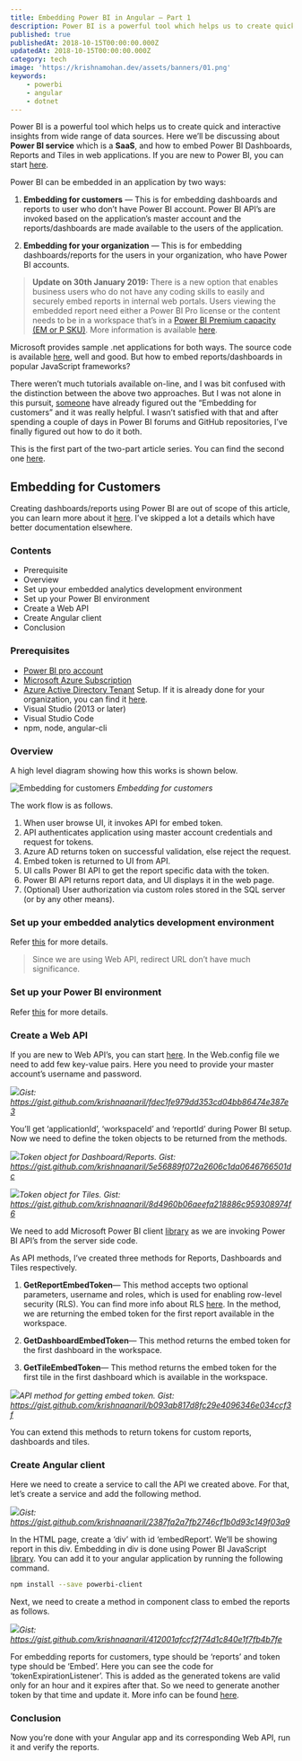 ```yaml
---
title: Embedding Power BI in Angular — Part 1
description: Power BI is a powerful tool which helps us to create quick and interactive insights from wide range of data sources. Here we’ll be discussing about Power BI service which is a SaaS, and how to embed Power BI Dashboards, Reports and Tiles in web applications.
published: true
publishedAt: 2018-10-15T00:00:00.000Z
updatedAt: 2018-10-15T00:00:00.000Z
category: tech
image: 'https://krishnamohan.dev/assets/banners/01.png'
keywords: 
    - powerbi
    - angular
    - dotnet
---
```


Power BI is a powerful tool which helps us to create quick and interactive insights from wide range of data sources. Here we’ll be discussing about **Power BI service** which is a **SaaS**, and how to embed Power BI Dashboards, Reports and Tiles in web applications. If you are new to Power BI, you can start [here](https://docs.microsoft.com/en-us/power-bi/power-bi-overview).

Power BI can be embedded in an application by two ways:

 1. **Embedding for customers** — This is for embedding dashboards and reports to user who don’t have Power BI account. Power BI API’s are invoked based on the application’s master account and the reports/dashboards are made available to the users of the application.

 2. **Embedding for your organization** — This is for embedding dashboards/reports for the users in your organization, who have Power BI accounts.
>  **Update on 30th January 2019:** There is a new option that enables business users who do not have any coding skills to easily and securely embed reports in internal web portals. Users viewing the embedded report need either a Power BI Pro license or the content needs to be in a workspace that’s in a [Power BI Premium capacity (EM or P SKU)](https://docs.microsoft.com/en-us/power-bi/service-admin-premium-purchase). More information is available [here](https://powerbi.microsoft.com/en-us/blog/easily-embed-secure-power-bi-reports-in-your-internal-portals-or-websites).

Microsoft provides sample .net applications for both ways. The source code is available [here](https://github.com/Microsoft/PowerBI-Developer-Samples), well and good. But how to embed reports/dashboards in popular JavaScript frameworks?

There weren’t much tutorials available on-line, and I was bit confused with the distinction between the above two approaches. But I was not alone in this pursuit, [someone](https://medium.com/@ramandeep.singh.1983/power-bi-overview-and-angular-embedding-how-to-f73390f4a399) have already figured out the “Embedding for customers” and it was really helpful. I wasn’t satisfied with that and after spending a couple of days in Power BI forums and GitHub repositories, I’ve finally figured out how to do it both.

This is the first part of the two-part article series. You can find the second one [here](https://krishnamohan.dev/blog/embedding-powerbi-in-angular-part-2).

## Embedding for Customers

Creating dashboards/reports using Power BI are out of scope of this article, you can learn more about it [here](https://docs.microsoft.com/en-us/power-bi/service-get-started). I’ve skipped a lot a details which have better documentation elsewhere.

### Contents

* Prerequisite
* Overview
* Set up your embedded analytics development environment
* Set up your Power BI environment
* Create a Web API
* Create Angular client
* Conclusion

### Prerequisites

* [Power BI pro account](https://powerbi.microsoft.com/en-us/pricing/)
* [Microsoft Azure Subscription](https://azure.microsoft.com/en-us/free/)
* [Azure Active Directory Tenant](https://docs.microsoft.com/en-us/power-bi/developer/create-an-azure-active-directory-tenant) Setup. If it is already done for your organization, you can find it [here](https://www.whatismytenantid.com/).
* Visual Studio (2013 or later)
* Visual Studio Code
* npm, node, angular-cli

### Overview

A high level diagram showing how this works is shown below.

![Embedding for customers](assets/images/01_01.png)
*Embedding for customers*

The work flow is as follows.

 1. When user browse UI, it invokes API for embed token.
 2. API authenticates application using master account credentials and request for tokens.
 3. Azure AD returns token on successful validation, else reject the request.
 4. Embed token is returned to UI from API.
 5. UI calls Power BI API to get the report specific data with the token.
 6. Power BI API returns report data, and UI displays it in the web page.
 7. (Optional) User authorization via custom roles stored in the SQL server (or by any other means).

### Set up your embedded analytics development environment

Refer [this](https://docs.microsoft.com/en-us/power-bi/developer/embed-sample-for-customers#set-up-your-embedded-analytics-development-environment) for more details.
>  Since we are using Web API, redirect URL don’t have much significance.

### Set up your Power BI environment

Refer [this](https://docs.microsoft.com/en-us/power-bi/developer/embed-sample-for-customers#set-up-your-power-bi-environment) for more details.

### Create a Web API

If you are new to Web API’s, you can start [here](https://docs.microsoft.com/en-us/aspnet/web-api/overview/getting-started-with-aspnet-web-api/tutorial-your-first-web-api). In the Web.config file we need to add few key-value pairs. Here you need to provide your master account’s username and password.

![](assets/images/01_02.png)*Gist: https://gist.github.com/krishnaanaril/fdec1fe979dd353cd04bb86474e387e3*

You’ll get ‘applicationId’, ‘workspaceId’ and ‘reportId’ during Power BI setup. Now we need to define the token objects to be returned from the methods.

![](assets/images/01_03.png)*Token object for Dashboard/Reports. Gist: https://gist.github.com/krishnaanaril/5e56889f072a2606c1da0646766501dc*

![](assets/images/01_04.png)*Token object for Tiles. Gist: https://gist.github.com/krishnaanaril/8d4960b06aeefa218886c959308974f6*

We need to add Microsoft Power BI client [library](https://www.nuget.org/packages/Microsoft.PowerBI.Api/) as we are invoking Power BI API’s from the server side code.

As API methods, I’ve created three methods for Reports, Dashboards and Tiles respectively.

 1. **GetReportEmbedToken**— This method accepts two optional parameters, username and roles, which is used for enabling row-level security (RLS). You can find more info about RLS [here](https://docs.microsoft.com/en-us/power-bi/service-admin-rls). In the method, we are returning the embed token for the first report available in the workspace.

 2. **GetDashboardEmbedToken**— This method returns the embed token for the first dashboard in the workspace.

 3. **GetTileEmbedToken**— This method returns the embed token for the first tile in the first dashboard which is available in the workspace.

![](assets/images/01_05.png)*API method for getting embed token. Gist: https://gist.github.com/krishnaanaril/b093ab817d8fc29e4096346e034ccf3f*

You can extend this methods to return tokens for custom reports, dashboards and tiles.

### Create Angular client

Here we need to create a service to call the API we created above. For that, let’s create a service and add the following method.

![](assets/images/01_06.png)*Gist: https://gist.github.com/krishnaanaril/2387fa2a7fb2746cf1b0d93c149f03a9*

In the HTML page, create a ‘div’ with id ‘embedReport’. We’ll be showing report in this div. Embedding in div is done using Power BI JavaScript [library](https://github.com/Microsoft/PowerBI-JavaScript). You can add it to your angular application by running the following command.

```bash
npm install --save powerbi-client
```

Next, we need to create a method in component class to embed the reports as follows.

![](assets/images/01_07.png)*Gist: https://gist.github.com/krishnaanaril/412001afccf2f74d1c840e1f7fb4b7fe*

For embedding reports for customers, type should be ‘reports’ and token type should be ‘Embed’. Here you can see the code for ‘tokenExpirationListener’. This is added as the generated tokens are valid only for an hour and it expires after that. So we need to generate another token by that time and update it. More info can be found [here](https://github.com/Microsoft/PowerBI-JavaScript/wiki/Refresh-token-using-JavaScript-SDK-example).

### Conclusion

Now you’re done with your Angular app and its corresponding Web API, run it and verify the reports.

